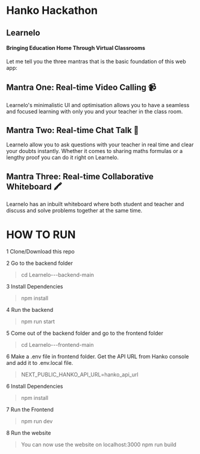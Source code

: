 # Hanko Hackathon

## Learnelo
#### Bringing Education Home Through Virtual Classrooms 

Let me tell you the three mantras that is the basic foundation of this web app:
## Mantra One: Real-time Video Calling 📹
Learnelo's minimalistic UI and optimisation allows you to have a seamless and focused learning with only you and your teacher in the class room.

## Mantra Two: Real-time Chat Talk 💬
Learnelo allow you to ask questions with your teacher in real time and clear your doubts instantly.
Whether it comes to sharing maths formulas or a lengthy proof you can do it right on Learnelo.

## Mantra Three: Real-time Collaborative Whiteboard 🖍️
Learnelo has an inbuilt whiteboard where both student and teacher and discuss and solve problems together at the same time.


# HOW TO RUN
1 Clone/Download this repo

2 Go to the backend folder
> cd Learnelo---backend-main

3 Install Dependencies
> npm install

4 Run the backend
> npm run start

5 Come out of the backend folder and go to the frontend folder
> cd Learnelo---frontend-main

6 Make a .env file in frontend folder. Get the API URL from Hanko console and add it to .env.local file.
> NEXT_PUBLIC_HANKO_API_URL=hanko_api_url

6 Install Dependencies
> npm install

7 Run the Frontend
> npm run dev

8 Run the website
> You can now use the website on localhost:3000
> npm run build

